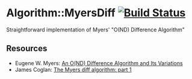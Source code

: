 # Algorithm::MyersDiff [![Build Status](https://travis-ci.org/memowe/Algorithm-MyersDiff.svg?branch=master)](https://travis-ci.org/memowe/Algorithm-MyersDiff)

Straightforward implementation of Myers' "O(ND) Difference Algorithm"

Resources
---------

- Eugene W. Myers: [An O(ND) Difference Algorithm and Its Variations][myers]
- James Coglan: [The Myers diff algorithm: part 1][coglan]

[myers]: paper.pdf
[coglan]: https://blog.jcoglan.com/2017/02/12/the-myers-diff-algorithm-part-1/

